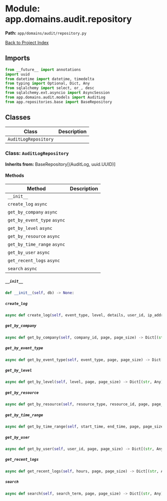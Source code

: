 # Module: app.domains.audit.repository

**Path:** `app/domains/audit/repository.py`

[Back to Project Index](../../../../index.md)

## Imports
```python
from __future__ import annotations
import uuid
from datetime import datetime, timedelta
from typing import Optional, Dict, Any
from sqlalchemy import select, or_, desc
from sqlalchemy.ext.asyncio import AsyncSession
from app.domains.audit.models import AuditLog
from app.repositories.base import BaseRepository
```

## Classes

| Class | Description |
| --- | --- |
| `AuditLogRepository` |  |

### Class: `AuditLogRepository`
**Inherits from:** BaseRepository[(AuditLog, uuid.UUID)]

#### Methods

| Method | Description |
| --- | --- |
| `__init__` |  |
| `create_log` `async` |  |
| `get_by_company` `async` |  |
| `get_by_event_type` `async` |  |
| `get_by_level` `async` |  |
| `get_by_resource` `async` |  |
| `get_by_time_range` `async` |  |
| `get_by_user` `async` |  |
| `get_recent_logs` `async` |  |
| `search` `async` |  |

##### `__init__`
```python
def __init__(self, db) -> None:
```

##### `create_log`
```python
async def create_log(self, event_type, level, details, user_id, ip_address, resource_id, resource_type, request_id, user_agent, session_id, company_id, timestamp) -> AuditLog:
```

##### `get_by_company`
```python
async def get_by_company(self, company_id, page, page_size) -> Dict[(str, Any)]:
```

##### `get_by_event_type`
```python
async def get_by_event_type(self, event_type, page, page_size) -> Dict[(str, Any)]:
```

##### `get_by_level`
```python
async def get_by_level(self, level, page, page_size) -> Dict[(str, Any)]:
```

##### `get_by_resource`
```python
async def get_by_resource(self, resource_type, resource_id, page, page_size) -> Dict[(str, Any)]:
```

##### `get_by_time_range`
```python
async def get_by_time_range(self, start_time, end_time, page, page_size) -> Dict[(str, Any)]:
```

##### `get_by_user`
```python
async def get_by_user(self, user_id, page, page_size) -> Dict[(str, Any)]:
```

##### `get_recent_logs`
```python
async def get_recent_logs(self, hours, page, page_size) -> Dict[(str, Any)]:
```

##### `search`
```python
async def search(self, search_term, page, page_size) -> Dict[(str, Any)]:
```
